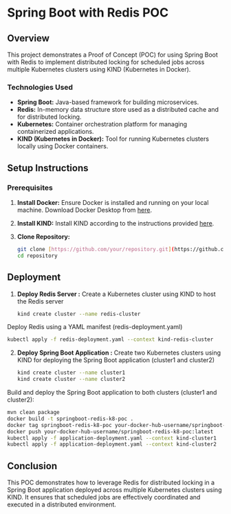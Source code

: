 # Spring Boot with Redis POC

## Overview

This project demonstrates a Proof of Concept (POC) for using Spring Boot with Redis to implement distributed locking for scheduled jobs across multiple Kubernetes clusters using KIND (Kubernetes in Docker).

### Technologies Used

- **Spring Boot:** Java-based framework for building microservices.
- **Redis:** In-memory data structure store used as a distributed cache and for distributed locking.
- **Kubernetes:** Container orchestration platform for managing containerized applications.
- **KIND (Kubernetes in Docker):** Tool for running Kubernetes clusters locally using Docker containers.

## Setup Instructions

### Prerequisites

1. **Install Docker:** Ensure Docker is installed and running on your local machine. Download Docker Desktop from [here](https://www.docker.com/products/docker-desktop).

2. **Install KIND:** Install KIND according to the instructions provided [here](https://kind.sigs.k8s.io/docs/user/quick-start/).

3. **Clone Repository:**

   ```bash
   git clone [https://github.com/your/repository.git](https://github.com/Amaljeevs/springboot-redis-k8-poc.git)
   cd repository

## Deployment

1. **Deploy Redis Server :** Create a Kubernetes cluster using KIND to host the Redis server

   ```bash
   kind create cluster --name redis-cluster

Deploy Redis using a YAML manifest (redis-deployment.yaml)

   ```bash
   kubectl apply -f redis-deployment.yaml --context kind-redis-cluster
   ```
2. **Deploy Spring Boot Application :** Create two Kubernetes clusters using KIND for deploying the Spring Boot application (cluster1 and cluster2)

   ```bash
   kind create cluster --name cluster1
   kind create cluster --name cluster2
Build and deploy the Spring Boot application to both clusters (cluster1 and cluster2):
   ```bash
   mvn clean package
   docker build -t springboot-redis-k8-poc .
   docker tag springboot-redis-k8-poc your-docker-hub-username/springboot-redis-k8-poc:latest
   docker push your-docker-hub-username/springboot-redis-k8-poc:latest
   kubectl apply -f application-deployment.yaml --context kind-cluster1
   kubectl apply -f application-deployment.yaml --context kind-cluster2
   ```

## Conclusion
This POC demonstrates how to leverage Redis for distributed locking in a Spring Boot application deployed across multiple Kubernetes clusters using KIND. It ensures that scheduled jobs are effectively coordinated and executed in a distributed environment.
